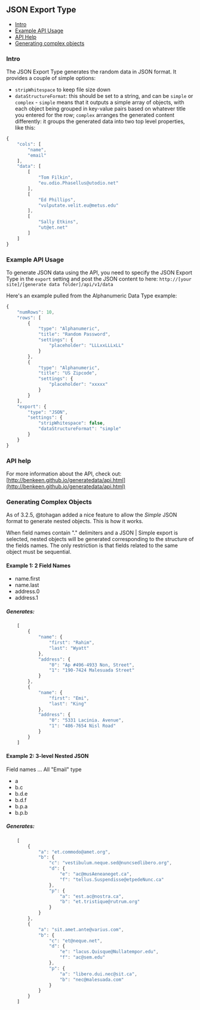 ## JSON Export Type

- [Intro](#intro)
- [Example API Usage](#example-api-usage)
- [API Help](#api-help)
- [Generating complex objects](#generating-complex-objects)



### Intro
 
The JSON Export Type generates the random data in JSON format. It provides a couple of simple options:

- `stripWhitespace` to keep file size down
- `dataStructureFormat`: this should be set to a string, and can be `simple` or `complex` - `simple` means that it 
outputs a simple array of objects, with each object being grouped in key-value pairs based on whatever title you entered
for the row; `complex` arranges the generated content differently: it groups the generated data into two top level 
properties, like this:

```javascript
{
	"cols": [
		"name",
		"email"
	],
	"data": [
		[
		    "Tom Filkin",
			"eu.odio.Phasellus@utodio.net"
		],
		[
		    "Ed Phillips",
			"vulputate.velit.eu@metus.edu"
		],
		[
		    "Sally Etkins",
			"ut@et.net"
		]
	]
}
```


### Example API Usage

To generate JSON data using the API, you need to specify the JSON Export Type in the `export` setting and post the 
JSON content to here: 
`http://[your site]/[generate data folder]/api/v1/data`

Here's an example pulled from the Alphanumeric Data Type example:

```javascript
{
    "numRows": 10,
    "rows": [
        {
            "type": "Alphanumeric",
            "title": "Random Password",
            "settings": {
                "placeholder": "LLLxxLLLxLL"
            }
        },
        {
            "type": "Alphanumeric",
            "title": "US Zipcode",
            "settings": {
                "placeholder": "xxxxx"
            }
        }
    ],
    "export": {
        "type": "JSON",
        "settings": {
            "stripWhitespace": false,
            "dataStructureFormat": "simple"
        }
    }
}
```

### API help

For more information about the API, check out:
[http://benkeen.github.io/generatedata/api.html](http://benkeen.github.io/generatedata/api.html)


### Generating Complex Objects

As of 3.2.5, @tohagan added a nice feature to allow the *Simple* JSON format to generate nested objects. This is how 
it works.

When field names contain "." delimiters and a JSON | Simple export is selected, nested objects will be 
generated corresponding to the structure of the fields names.  The only restriction is that fields related to the same 
object must be sequential.


#### Example 1: 2 Field Names

- name.first
- name.last
- address.0 
- address.1

##### Generates:

```javascript
	[
		{
			"name": {
				"first": "Rahim",
				"last": "Wyatt"
			},
			"address": {
				"0": "Ap #496-4933 Non, Street",
				"1": "190-7424 Malesuada Street"
			}
		},
		{
			"name": {
				"first": "Emi",
				"last": "King"
			},
			"address": {
				"0": "5331 Lacinia. Avenue",
				"1": "486-7654 Nisl Road"
			}
		}
	]
```

#### Example 2: 3-level Nested JSON 

Field names ... All "Email" type

- a
- b.c
- b.d.e
- b.d.f
- b.p.a
- b.p.b


##### Generates:

```javascript
	[
		{
			"a": "et.commodo@amet.org",
			"b": {
				"c": "vestibulum.neque.sed@nuncsedlibero.org",
				"d": {
					"e": "ac@musAeneaneget.ca",
					"f": "tellus.Suspendisse@etpedeNunc.ca"
				},
				"p": {
					"a": "est.ac@nostra.ca",
					"b": "et.tristique@rutrum.org"
				}
			}
		},
		{
			"a": "sit.amet.ante@varius.com",
			"b": {
				"c": "et@neque.net",
				"d": {
					"e": "lacus.Quisque@Nullatempor.edu",
					"f": "ac@sem.edu"
				},
				"p": {
					"a": "libero.dui.nec@sit.ca",
					"b": "nec@malesuada.com"
				}
			}
		}
	]
```


